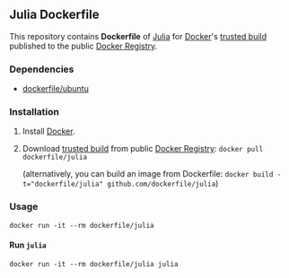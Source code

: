 ## Julia Dockerfile


This repository contains **Dockerfile** of [Julia](http://julialang.org/) for [Docker](https://www.docker.io/)'s [trusted build](https://index.docker.io/u/dockerfile/julia/) published to the public [Docker Registry](https://index.docker.io/).


### Dependencies

* [dockerfile/ubuntu](http://dockerfile.github.io/#/ubuntu)


### Installation

1. Install [Docker](https://www.docker.io/).

2. Download [trusted build](https://index.docker.io/u/dockerfile/julia/) from public [Docker Registry](https://index.docker.io/): `docker pull dockerfile/julia`

   (alternatively, you can build an image from Dockerfile: `docker build -t="dockerfile/julia" github.com/dockerfile/julia`)


### Usage

    docker run -it --rm dockerfile/julia

#### Run `julia`

    docker run -it --rm dockerfile/julia julia

